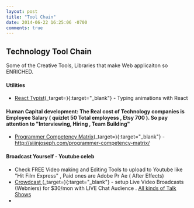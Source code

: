 ```yaml
---
layout: post
title: "Tool Chain"
date: 2014-06-22 16:25:06 -0700
comments: true
---
```


## Technology Tool Chain
Some of the Creative Tools, Libraries that make Web applicaiton so ENRICHED.

#### Utilities
+ [React Typist](https://jstejada.github.io/react-typist/)(_target=){:target="_blank"} - Typing animations with React 

#### Human Capital development: The Real cost of Technology companies is Employee Salary ( quizlet 50 Total employess , Etsy 700 ). So pay attention to  "Interviewing, Hiring , Team Building"
+ [Programmer Competency Matrix]()(_target=){:target="_blank"} - http://sijinjoseph.com/programmer-competency-matrix/

#### Broadcast Yourself - Youtube celeb
+ Check FREE Video making and Editing Tools to upload to Youtube like "Hit Film Express" , Paid ones are Adobe Pr Ae ( After Effects)
+ [Crowdcast ](https://www.crowdcast.io/e/files)(_target=){:target="_blank"} - setup Live Video Broadcasts (Webniers) for $30/mon with LIVE Chat Audience . [All kinds of Talk Shows](https://www.crowdcast.io/cy)
+ 
